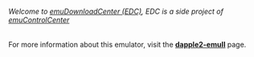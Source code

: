 ###### Welcome to [emuDownloadCenter (EDC)](https://github.com/PhoenixInteractiveNL/emuDownloadCenter/wiki/), EDC is a side project of [emuControlCenter](https://github.com/PhoenixInteractiveNL/emuControlCenter/wiki/)

For more information about this emulator, visit the [**dapple2-emuII**](https://github.com/PhoenixInteractiveNL/emuDownloadCenter/wiki/Emulator-dapple2-emuii#menu) page.

